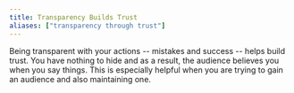 ```yaml
---
title: Transparency Builds Trust
aliases: ["transparency through trust"]
---
```

Being transparent with your actions -- mistakes and success -- helps build trust. You have nothing to hide and as a result, the audience believes you when you say things. This is especially helpful when you are trying to gain an audience and also maintaining one. 
